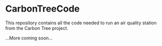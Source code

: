 # CarbonTreeCode
This repository contains all the code needed to run an air quality station from the Carbon Tree project.

...More coming soon...
